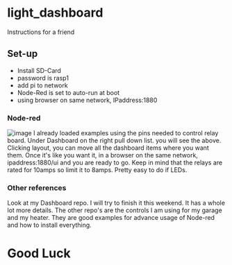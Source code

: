 # light_dashboard
Instructions for a friend
## Set-up
- Install SD-Card
- password is rasp1
- add pi to network
- Node-Red is set to auto-run at boot
- using browser on same network, IPaddress:1880
### Node-red
![image](https://user-images.githubusercontent.com/97216517/149509481-aa5d5a7e-08de-4d5b-af00-9cb3976be857.jpeg)
I already loaded examples using the pins needed to control relay board. Under Dashboard on the right pull down list. you will see the above. Clicking layout, you can move all the dashboard items where you want them. Once it's like you want it, in a browser on the same network, ipaddress:1880/ui and you are ready to go. Keep in mind that the relays are rated for 10amps so limit it to 8amps. Pretty easy to do if LEDs.
### Other references
Look at my Dashboard repo. I will try to finish it this weekend. It has a whole lot more details. The other repo's are the controls I am using for my garage and my heater. They are good examples for advance usage of Node-red and how to install everything. 
# Good Luck
